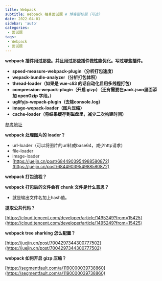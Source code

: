 ```yaml
---
title: Webpack 
subtitle: Webpack 相关面试题 # 博客副标题（可选）
date: 2022-04-01
sidebar: 'auto'
categories:
 - 面试题
tags:
 - Webpack
 - 面试题
---
```


**webpack 插件用过那些。并且用过那些插件做性能优化。写过哪些插件。**

- **speed-measure-webpack-plugin（分析打包速度）**
- **wepack-bundle-analyzer（分析打包体积）**
- **thread-loader（如果是 vue-cli3 的话自动化启用多线程打包）**
- **compression-wepack-plugin（开启 gizp）（还有需要在pack.json里面添加 openGzip 字段。）**
- **uglifyjs-wepack-plugin（去除console.log）**
- **image-wepack-loader（图片压缩）**
- **cache-loader（将结果缓存到磁盘里，减少二次构建时间）**

[参考地址](https://juejin.cn/post/6844904094281236487#heading-1)

**webpack 处理图片的 loader？**

- url-loader（可以将图片的url转成base64，减少http请求）
- file-loader
- image-loader
- [https://juejin.cn/post/6844903954988580872](https://juejin.cn/post/6844903954988580872)

**webpack 打包流程？**

**webpack 打包后的文件会有 chunk 文件是什么意思？**

- 就是输出文件名加上hash值。

**提取公共代码？**

[https://cloud.tencent.com/developer/article/1495249?from=15425](https://cloud.tencent.com/developer/article/1495249?from=15425)

**webpack tree sharking 怎么配置？**

[https://juejin.cn/post/7004297344300777502](https://juejin.cn/post/7004297344300777502)

**webpack 如何开启 gizp 压缩？**

[https://segmentfault.com/a/1190000039738860](https://segmentfault.com/a/1190000039738860)